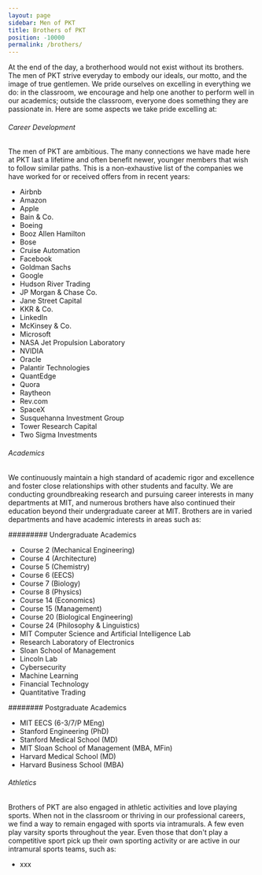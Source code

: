 ```yaml
---
layout: page
sidebar: Men of PKT
title: Brothers of PKT
position: -10000
permalink: /brothers/
---
```

At the end of the day, a brotherhood would not exist without its brothers. The men of PKT strive everyday to embody our ideals, our motto, and the image of true gentlemen. We pride ourselves on excelling in everything we do: in the classroom, we encourage and help one another to perform well in our academics; outside the classroom, everyone does something they are passionate in. Here are some aspects we take pride excelling at:

###### Career Development

The men of PKT are ambitious. The many connections we have made here at PKT last a lifetime and often benefit newer, younger members that wish to follow similar paths. This is a non-exhaustive list of the companies we have worked for or received offers from in recent years:

- Airbnb
- Amazon
- Apple
- Bain & Co.
- Boeing
- Booz Allen Hamilton
- Bose
- Cruise Automation
- Facebook
- Goldman Sachs
- Google
- Hudson River Trading
- JP Morgan & Chase Co.
- Jane Street Capital
- KKR & Co.
- LinkedIn
- McKinsey & Co.
- Microsoft
- NASA Jet Propulsion Laboratory
- NVIDIA
- Oracle
- Palantir Technologies
- QuantEdge
- Quora
- Raytheon
- Rev.com
- SpaceX
- Susquehanna Investment Group
- Tower Research Capital
- Two Sigma Investments

###### Academics

We continuously maintain a high standard of academic rigor and excellence and foster close relationships with other students and faculty. We are conducting groundbreaking research and pursuing career interests in many departments at MIT, and numerous brothers have also continued their education beyond their undergraduate career at MIT. Brothers are in varied departments and have academic interests in areas such as:

######### Undergraduate Academics

- Course 2 (Mechanical Engineering)
- Course 4 (Architecture)
- Course 5 (Chemistry)
- Course 6 (EECS)
- Course 7 (Biology)
- Course 8 (Physics)
- Course 14 (Economics)
- Course 15 (Management)
- Course 20 (Biological Engineering)
- Course 24 (Philosophy & Linguistics)
- MIT Computer Science and Artificial Intelligence Lab
- Research Laboratory of Electronics
- Sloan School of Management
- Lincoln Lab
- Cybersecurity
- Machine Learning
- Financial Technology
- Quantitative Trading

######## Postgraduate Academics

- MIT EECS (6-3/7/P MEng)
- Stanford Engineering (PhD)
- Stanford Medical School (MD)
- MIT Sloan School of Management (MBA, MFin)
- Harvard Medical School (MD)
- Harvard Business School (MBA)

###### Athletics

Brothers of PKT are also engaged in athletic activities and love playing sports. When not in the classroom or thriving in our professional careers, we find a way to remain engaged with sports via intramurals. A few even play varsity sports throughout the year. Even those that don't play a competitive sport pick up their own sporting activity or are active in our intramural sports teams, such as:

- xxx